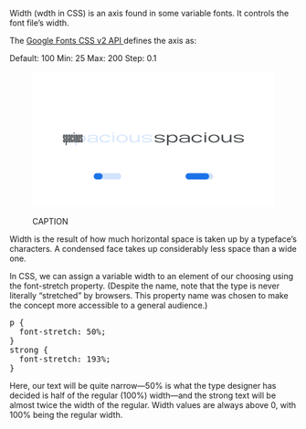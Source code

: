 
Width (wdth in CSS) is an axis found in some variable fonts. It controls the font file’s width. 

The [Google Fonts CSS v2 API ](https://developers.google.com/fonts/docs/css2) defines the axis as:

Default: 100     Min: 25     Max: 200     Step: 0.1

<figure>

![ALT_TEXT](images/thumbnail.svg)
<figcaption>CAPTION</figcaption>

</figure>

Width is the result of how much horizontal space is taken up by a typeface’s characters. A condensed face takes up considerably less space than a wide one.

In CSS, we can assign a variable width to an element of our choosing using the font-stretch property. (Despite the name, note that the type is never literally “stretched” by browsers. This property name was chosen to make the concept more accessible to a general audience.)

<pre>
p {
  font-stretch: 50%;
}
strong {
  font-stretch: 193%;
}
</pre>

Here, our text will be quite narrow—50% is what the type designer has decided is half of the regular (100%) width—and the strong text will be almost twice the width of the regular. Width values are always above 0, with 100% being the regular width.
